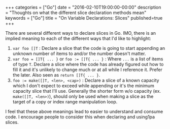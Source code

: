 +++
categories = ["Go"]
date = "2016-02-10T19:00:00-00:00"
description = "Thoughts on what the different slice declaration methods mean"
keywords = ["Go"]
title = "On Variable Declarations: Slices"
published=true
+++

There are several different ways to declare slices in Go. 
IMO, there is an implied meaning to each of the different ways that I'd like to highlight:

1. `var foo []T` : Declare a slice that the code is going to start appending an unknown number of items to and/or the number doesn't matter.
1. `var foo = []T{ ... }` or `foo := []T{ ... }` : Where `...` is a list of items of type `T`. Declare a slice where the code has already figured out how to fill it and it's unlikely to change much or at all while I reference it. Prefer the later. Also seen as `return []T{ ... }`.
1. `foo := make([]T, <len>, <cap>)` : Declare a slice of a known capacity which I don't expect to exceed while appending or it's the minimum capacity slice that I'll use. Generally the shorter form w/o capacity (ex. `make([]T, <len>)`), should only be used when making a slice as the target of a copy or index range manipulation loop.

I feel that these above meanings lead to easier to understand and consume code. I encourage people to consider this when declaring and using1pa slices.